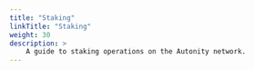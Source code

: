 ```yaml
---
title: "Staking"
linkTitle: "Staking"
weight: 30
description: >
    A guide to staking operations on the Autonity network.
---
```

